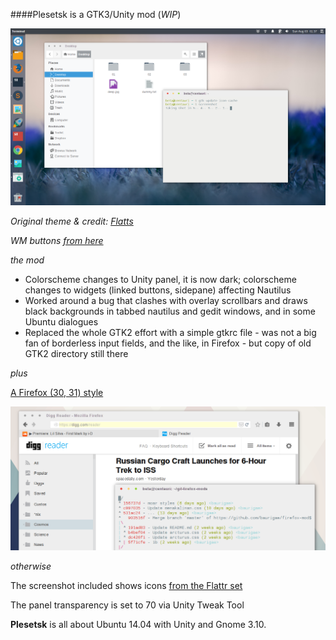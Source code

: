 ####Plesetsk is a GTK3/Unity mod (_WIP_)

![alt tag](https://raw.githubusercontent.com/baurigae/plesetsk/master/scrot.png)

_Original theme & credit: [Flatts](http://nale12.deviantart.com/#/art/Flatts-09022014-432924057?hf=1)_

_WM buttons [from here](http://vinceliuice.deviantart.com/#/art/Flattice-461445311?hf=1)_

_the mod_

- Colorscheme changes to Unity panel, it is now dark; colorscheme changes to widgets (linked buttons, sidepane) affecting Nautilus
- Worked around a bug that clashes with overlay scrollbars and draws black backgrounds in tabbed nautilus and gedit windows, and in some Ubuntu dialogues
- Replaced the whole GTK2 effort with a simple gtkrc file - was not a big fan of borderless input fields, and the like, in Firefox - but copy of old GTK2 directory still there

_plus_

[A Firefox (30, 31) style](https://github.com/baurigae/firefox-mods/blob/master/polaris.css)

![alt tag](https://raw.githubusercontent.com/baurigae/firefox-mods/master/polarisscrot.png)

_otherwise_

The screenshot included shows icons [from the Flattr set](https://github.com/NitruxSA/flattr-icons)

The panel transparency is set to 70 via Unity Tweak Tool


**Plesetsk** is all about Ubuntu 14.04 with Unity and Gnome 3.10.
